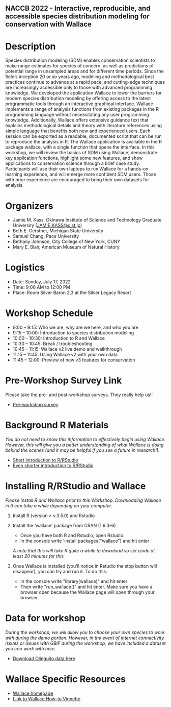 ## NACCB 2022 -  Interactive, reproducible, and accessible species distribution modeling for conservation with Wallace


# Description
Species distribution modeling (SDM) enables conservation scientists to make range estimates for species of concern, as well as predictions of potential range in unsampled areas and for different time periods. Since the field’s inception 20 or so years ago, modeling and methodological best practices continue to advance at a rapid pace, and cutting-edge techniques are increasingly accessible only to those with advanced programming knowledge. We developed the application Wallace to lower the barriers for modern species distribution modeling by offering access to the latest programmatic tools through an interactive graphical interface. Wallace implements a range of analysis functions from existing packages in the R programming language without necessitating any user programming knowledge. Additionally, Wallace offers extensive guidance text that explains methodological details and theory with literature references using simple language that benefits both new and experienced users. Each session can be exported as a readable, documented script that can be run to reproduce the analysis in R. The Wallace application is available in the R package wallace, with a single function that opens the interface. In this workshop, we will review the basics of SDM using Wallace, demonstrate key application functions, highlight some new features, and show applications to conservation science through a brief case study. Participants will use their own laptops to run Wallace for a hands-on learning experience, and will emerge more confident SDM users. Those with prior experience are encouraged to bring their own datasets for analysis.


# Organizers
- Jamie M. Kass, Okinawa Institute of Science and Technology Graduate University (JAMIE.KASS@oist.jp)
- Beth E. Gerstner, Michigan State University 
- Samuel Chang, Pace University 
- Bethany Johnson, City College of New York, CUNY
- Mary E. Blair, American Museum of Natural History

# Logistics
- Date: Sunday, July 17, 2022
- Time: 9:00 AM to 12:00 PM
- Place: Room Silver Baron 2,3 at the Silver Legacy Resort

# Workshop Schedule
- 9:00 – 9:15: Who we are, why are we here, and who you are
- 9:15 – 10:00: Introduction to species distribution modeling
- 10:00 – 10:30: Introduction to R and Wallace
- 10:30 – 10:45: Break / troubleshooting
- 10:45 – 11:15: Wallace v2 live demo and walkthrough
- 11:15 – 11:45: Using Wallace v2 with your own data
- 11:45 – 12:00: Preview of new v3 features for conservation


# Pre-Workshop Survey Link
Please take the pre- and post-workshop surveys. They really help us!!

- [Pre-workshop survey](https://docs.google.com/forms/d/e/1FAIpQLSfWHHjgWtrJJ-ThQ59_sd5MOjxh5Mxrh32kYTDXITDmgSuQAA/viewform)

# Background R Materials
*You do not need to know this information to effectively begin using Wallace. However, this will give you a better understanding of what Wallace is doing behind the scenes (and it may be helpful if you see a future in research!).*

- [Short introduction to R/RStudio](https://mlammens.github.io/SCCS-R-Wallace/docs/Intro-to-RStudio.html)
- [Even shorter introduction to R/RStudio](https://github.com/bgerstner90/SCCS_2021/blob/f8719086341de081676dd0cf3a77e9d4c18e53f9/Crash-Course-R.html)

# Installing R/RStudio and Wallace
*Please install R and Wallace prior to this Workshop. Downloading Wallace in R can take a while depending on your computer.*
1. Install R (version ≥ v.3.5.0) and Rstudio 

2. Install the ‘wallace’ package from CRAN (1.9.3-6)

   - Once you have both R and Rstudio, open Rstudio.
   - In the console write 'install.packages("wallace") and hit enter
   
   *A note that this will take R quite a while to download so set aside at least 20 minutes for this*

3. Once Wallace is installed (you'll notice in Rstudio the stop button will disappear), you can try and run it. To do this:

   - In the console write "library(wallace)" and hit enter
   - Then write "run_wallace()" and hit enter. Make sure you have a browser open because the Wallace page will open through your browser.


# Data for workshop
*During the workshop, we will allow you to choose your own species to work with during the demo portion. However, in the event of internet connectivity issues or issues with GBIF during the workshop, we have included a dataset you can work with here.*
- [Download Olinguito data here](https://drive.google.com/drive/folders/11E2Dt1Y1BLTE5t0IvQEnUSDagckhvv5M?usp=sharing)


# Wallace Specific Resources
- [Wallace homepage](https://wallaceecomod.github.io/)
- [Link to Wallace How-to Vignette](https://wallaceecomod.github.io/vignettes/wallace_vignette.html)



